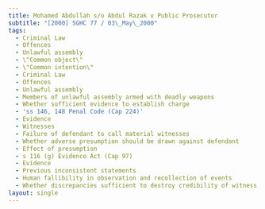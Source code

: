 ```yaml
---
title: Mohamed Abdullah s/o Abdul Razak v Public Prosecutor
subtitle: "[2000] SGHC 77 / 03\_May\_2000"
tags:
  - Criminal Law
  - Offences
  - Unlawful assembly
  - \"Common object\"
  - \"Common intention\"
  - Criminal Law
  - Offences
  - Unlawful assembly
  - Members of unlawful assembly armed with deadly weapons
  - Whether sufficient evidence to establish charge
  - 'ss 146, 148 Penal Code (Cap 224)'
  - Evidence
  - Witnesses
  - Failure of defendant to call material witnesses
  - Whether adverse presumption should be drawn against defendant
  - Effect of presumption
  - s 116 (g) Evidence Act (Cap 97)
  - Evidence
  - Previous inconsistent statements
  - Human fallibility in observation and recollection of events
  - Whether discrepancies sufficient to destroy credibility of witness
layout: single
---
```


